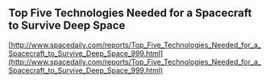 ## Top Five Technologies Needed for a Spacecraft to Survive Deep Space
  
  [http://www.spacedaily.com/reports/Top_Five_Technologies_Needed_for_a_Spacecraft_to_Survive_Deep_Space_999.html](http://www.spacedaily.com/reports/Top_Five_Technologies_Needed_for_a_Spacecraft_to_Survive_Deep_Space_999.html)
